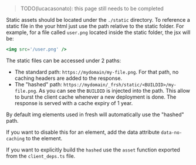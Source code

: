 > TODO(lucacasonato): this page still needs to be completed

Static assets should be located under the `./static` directory. 
To reference a static file in the your html just use the path relative to the static folder. For example, for a file called `user.png` located inside the static folder, the jsx will be:

```jsx
<img src='/user.png' />
```

The static files can be accessed under 2 paths:

- The standard path: `https://mydomain/my-file.png`. For that path, no caching headers are added to the response.
- The "hashed" path: `https://mydomain/_frsh/static/<BUILDID>/my-file.png`. As you can see the `BUILDID` is injected into the path. This allow to burst the client cache whenever a new deployment is done. The response is served with a cache expiry of 1 year.

By default img elements used in fresh will automatically use the "hashed" path. 

If you want to disable this for an element, add the data attribute `data-no-caching` to the element.

If you want to explicitly build the `hashed` use the `asset` function exported from the `client_deps.ts` file.